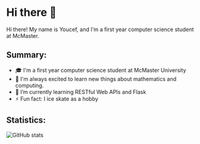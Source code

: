 # Hi there 👋

Hi there! My name is Youcef, and I'm a first year computer science student at McMaster.

## Summary:

- 🎓 I'm a first year computer science student at McMaster University
- 🔭 I'm always excited to learn new things about mathematics and computing. 
- 🌱 I’m currently learning RESTful Web APIs and Flask
- ⚡ Fun fact: I ice skate as a hobby 

## Statistics:

![GitHub stats](https://github-readme-stats.vercel.app/api?username=youcefs21)



<!---
youcefs21/youcefs21 is a ✨ special ✨ repository because its `README.md` (this file) appears on your GitHub profile.
You can click the Preview link to take a look at your changes.
--->
